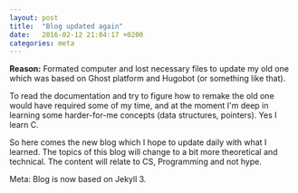 ```yaml
---
layout: post
title:  "Blog updated again"
date:   2016-02-12 21:04:17 +0200
categories: meta
---
```

**Reason:** Formated computer and lost necessary files to update my old one which was based on Ghost platform and Hugobot (or something like that).

To read the documentation and try to figure how to remake the old one would have required some of my time, and at the moment I'm deep in learning some harder-for-me concepts (data structures, pointers). Yes I learn C.

So here comes the new blog which I hope to update daily with what I learned.
The topics of this blog will change to a bit more theoretical and technical. The content will relate to CS, Programming and not hype.

Meta:
Blog is now based on Jekyll 3.
